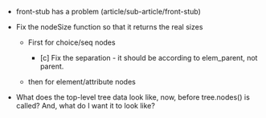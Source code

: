 * front-stub has a problem (article/sub-article/front-stub)

* Fix the nodeSize function so that it returns the real sizes
    * First for choice/seq nodes
        * [c] Fix the separation - it should be according to elem_parent, not
          parent.



    * then for element/attribute nodes




* What does the top-level tree data look like, now, before tree.nodes() is
  called? And, what do I want it to look like?






